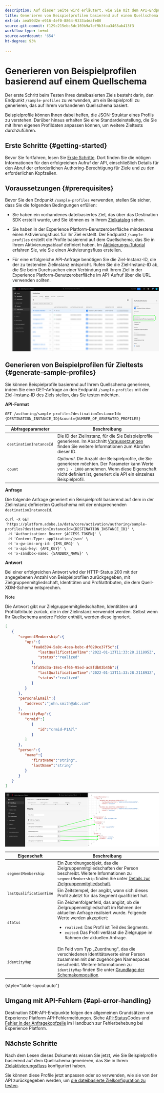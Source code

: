 ```yaml
---
description: Auf dieser Seite wird erläutert, wie Sie mit dem API-Endpunkt /sample-profiles von Destination SDK Beispielprofile generieren können, die auf einem Quellschema basieren. Sie können diese Beispielprofile verwenden, um Ihre dateibasierte Zielkonfiguration zu testen.
title: Generieren von Beispielprofilen basierend auf einem Quellschema
exl-id: aea50d2e-e916-4ef0-8864-9333a4eafe80
source-git-commit: f129c215ebc5dc169b9a7ef9b3faa3463ab413f3
workflow-type: tm+mt
source-wordcount: '654'
ht-degree: 93%

---
```



# Generieren von Beispielprofilen basierend auf einem Quellschema

Der erste Schritt beim Testen Ihres dateibasierten Ziels besteht darin, den Endpunkt `/sample-profiles` zu verwenden, um ein Beispielprofil zu generieren, das auf Ihrem vorhandenen Quellschema basiert.

Beispielprofile können Ihnen dabei helfen, die JSON-Struktur eines Profils zu verstehen. Darüber hinaus erhalten Sie eine Standardeinstellung, die Sie mit Ihren eigenen Profildaten anpassen können, um weitere Zieltests durchzuführen.

## Erste Schritte {#getting-started}

Bevor Sie fortfahren, lesen Sie [Erste Schritte](../../getting-started.md). Dort finden Sie die nötigen Informationen für den erfolgreichen Aufruf der API, einschließlich Details für den Abruf der erforderlichen Authoring-Berechtigung für Ziele und zu den erforderlichen Kopfzeilen.

## Voraussetzungen {#prerequisites}

Bevor Sie den Endpunkt `/sample-profiles` verwenden, stellen Sie sicher, dass Sie die folgenden Bedingungen erfüllen:

* Sie haben ein vorhandenes dateibasiertes Ziel, das über das Destination SDK erstellt wurde, und Sie können es in Ihrem [Zielkatalog](../../../ui/destinations-workspace.md) sehen.
* Sie haben in der Experience Platform-Benutzeroberfläche mindestens einen Aktivierungsfluss für Ihr Ziel erstellt. Der Endpunkt `/sample-profiles` erstellt die Profile basierend auf dem Quellschema, das Sie in Ihrem Aktivierungsablauf definiert haben. Im [Aktivierungs-Tutorial](../../../ui/activate-batch-profile-destinations.md) erfahren Sie, wie Sie einen Aktivierungsfluss erstellen.
* Für eine erfolgreiche API-Anfrage benötigen Sie die Ziel-Instanz-ID, die der zu testenden Zielinstanz entspricht. Rufen Sie die Ziel-Instanz-ID ab, die Sie beim Durchsuchen einer Verbindung mit Ihrem Ziel in der Experience Platform-Benutzeroberfläche im API-Aufruf über die URL verwenden sollten.

  ![UI-Bild, das zeigt, wie die Ziel-Instanz-ID von der URL abgerufen wird.](../../assets/testing-api/get-destination-instance-id.png)

## Generieren von Beispielprofilen für Zieltests {#generate-sample-profiles}

Sie können Beispielprofile basierend auf Ihrem Quellschema generieren, indem Sie eine GET-Anfrage an den Endpunkt `/sample-profiles` mit der Ziel-Instanz-ID des Ziels stellen, das Sie testen möchten.

**API-Format**

```http
GET /authoring/sample-profiles?destinationInstanceId={DESTINATION_INSTANCE_ID}&count={NUMBER_OF_GENERATED_PROFILES}
```

| Abfrageparameter | Beschreibung |
| -------- | ----------- |
| `destinationInstanceId` | Die ID der Zielinstanz, für die Sie Beispielprofile generieren. Im Abschnitt [Voraussetzungen](#prerequisites) finden Sie weitere Informationen zum Abrufen dieser ID. |
| `count` | *Optional*. Die Anzahl der Beispielprofile, die Sie generieren möchten. Der Parameter kann Werte von `1 - 1000` annehmen. Wenn diese Eigenschaft nicht definiert ist, generiert die API ein einzelnes Beispielprofil. |

**Anfrage**

Die folgende Anfrage generiert ein Beispielprofil basierend auf dem in der Zielinstanz definierten Quellschema mit der entsprechenden `destinationInstanceId`.

```shell
curl -X GET 'https://platform.adobe.io/data/core/activation/authoring/sample-profiles?destinationInstanceId={DESTINATION_INSTANCE_ID}' \
 -H 'Authorization: Bearer {ACCESS_TOKEN}' \
 -H 'Content-Type: application/json' \
 -H 'x-gw-ims-org-id: {IMS_ORG}' \
 -H 'x-api-key: {API_KEY}' \
 -H 'x-sandbox-name: {SANDBOX_NAME}' \
```

**Antwort**

Bei einer erfolgreichen Antwort wird der HTTP-Status 200 mit der angegebenen Anzahl von Beispielprofilen zurückgegeben, mit Zielgruppenmitgliedschaft, Identitäten und Profilattributen, die dem Quell-XDM-Schema entsprechen.

>[!NOTE]
>
> Die Antwort gibt nur Zielgruppenmitgliedschaften, Identitäten und Profilattribute zurück, die in der Zielinstanz verwendet werden. Selbst wenn Ihr Quellschema andere Felder enthält, werden diese ignoriert.

```json
[
   {
      "segmentMembership":{
         "ups":{
            "fea8d394-5a8c-4cea-bebc-df020ce37f5c":{
               "lastQualificationTime":"2022-01-13T11:33:28.211895Z",
               "status":"realized"
            },
            "5fa55d3a-18e1-4f65-95ed-ac8fdb03b45b":{
               "lastQualificationTime":"2022-01-13T11:33:28.211893Z",
               "status":"realized"
            }
         }
      },
      "personalEmail":{
         "address":"john.smith@abc.com"
      },
      "identityMap":{
         "crmid":[
            {
               "id":"crmid-P1A7l"
            }
         ]
      },
      "person":{
         "name":{
            "firstName":"string",
            "lastName":"string"
         }
      }
   }
]
```

![Bild, das die Zuordnung von der Benutzeroberfläche zu den Feldern aus der API-Antwort anzeigt.](../../assets/testing-api/batch-destinations/sample-api-response-mapping.png)

| Eigenschaft | Beschreibung |
| -------- | ----------- |
| `segmentMembership` | Ein Zuordnungsobjekt, das die Zielgruppenmitgliedschaften der Person beschreibt. Weitere Informationen zu `segmentMembership` finden Sie unter [Details zur Zielgruppenmitgliedschaft](../../../../xdm/field-groups/profile/segmentation.md). |
| `lastQualificationTime` | Ein Zeitstempel, der angibt, wann sich dieses Profil zuletzt für das Segment qualifiziert hat. |
| `status` | Ein Zeichenfolgenfeld, das angibt, ob die Zielgruppenmitgliedschaft im Rahmen der aktuellen Anfrage realisiert wurde. Folgende Werte werden akzeptiert: <ul><li>`realized`: Das Profil ist Teil des Segments.</li><li>`exited`: Das Profil verlässt die Zielgruppe im Rahmen der aktuellen Anfrage.</li></ul> |
| `identityMap` | Ein Feld vom Typ „Zuordnung“, das die verschiedenen Identitätswerte einer Person zusammen mit den zugehörigen Namespaces beschreibt. Weitere Informationen zu `identityMap` finden Sie unter [Grundlage der Schemakomposition](../../../../xdm/schema/composition.md#identityMap). |

{style="table-layout:auto"}

## Umgang mit API-Fehlern {#api-error-handling}

Destination SDK-API-Endpunkte folgen den allgemeinen Grundsätzen von Experience Platform API-Fehlermeldungen. Siehe [API-Status](../../../../landing/troubleshooting.md#api-status-codes)Codes und [Fehler in der Anfragekopfzeile](../../../../landing/troubleshooting.md#request-header-errors) im Handbuch zur Fehlerbehebung bei Experience Platform.

## Nächste Schritte

Nach dem Lesen dieses Dokuments wissen Sie jetzt, wie Sie Beispielprofile basierend auf dem Quellschema generieren, das Sie in Ihrem [Zielaktivierungsfluss](../../../ui/activate-batch-profile-destinations.md) konfiguriert haben.

Sie können diese Profile jetzt anpassen oder so verwenden, wie sie von der API zurückgegeben werden, um [die dateibasierte Zielkonfiguration zu testen](file-based-destination-testing-api.md).
